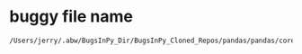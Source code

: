 # buggy file name

```text
/Users/jerry/.abw/BugsInPy_Dir/BugsInPy_Cloned_Repos/pandas/pandas/core/indexing.py
```